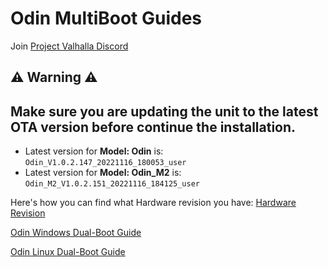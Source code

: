 # Odin MultiBoot Guides

Join [Project Valhalla Discord](https://discord.gg/KBhuVAd2NR)

## ⚠️ Warning ⚠️

## Make sure you are updating the unit to the latest OTA version before continue the installation.

- Latest version for **Model: Odin** is: `Odin_V1.0.2.147_20221116_180053_user`
- Latest version for **Model: Odin_M2** is: `Odin_M2_V1.0.2.151_20221116_184125_user`

Here's how you can find what Hardware revision you have:
[Hardware Revision](https://github.com/ahaddad91/OdinMultiBootGuides/blob/main/pages/hardware_revision.md)

[Odin Windows Dual-Boot Guide](https://github.com/ahaddad91/OdinMultiBootGuides/blob/main/pages/odin_dualboot_windows_guide.md)

[Odin Linux Dual-Boot Guide](https://github.com/ahaddad91/OdinMultiBootGuides/blob/main/pages/odin_dualboot_linux_guide.md)
